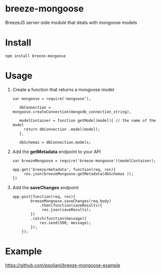 breeze-mongoose
===============

BreezeJS server-side module that deals with mongoose models

Install
=======

    npm install breeze-mongoose

Usage
====

 

 1. Create a function that returns a mongoose model
    
        var mongoose = require('mongoose'),
            
           dbConnection = mongoose.createConnection(mongodb_connection_string),
            
           modelContainer = function getModel(model){ // the name of the model
             return dbConnection .model(model);
           },

           dbSchemas = dbConnection.models;

 2. Add the **getMetadata** endpoint to your API
        

        var breezeMongoose = require('breeze-mongoose')(modelContainer);
        
        app.get('breeze/metadata', function(req, res){
             res.json(breezeMongoose.getMetadata(dbSchemas ));
        })
 3. Add the **saveChanges** endpoint

        app.post(function(req, res){
                breezeMongoose.saveChanges(req.body)
                    .then(function(saveResults){
                     res.json(saveResults);
                })
                .catch(function(message){
                    res.send(500, message);
                });
            });

Example
=======

https://github.com/ppoliani/breeze-mongoose-example
